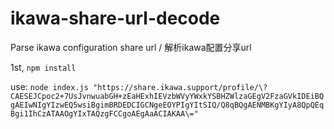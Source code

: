 # ikawa-share-url-decode
Parse ikawa configuration share url / 解析ikawa配置分享url

1st, ```npm install```

use: ```node index.js "https://share.ikawa.support/profile/\?CAESEJCpoc2+7UsJvnwuabGH+zEaHExhIEVzbWVyYWxkYSBHZWlzaGEgV2FzaGVkIDEiBQgAEIwNIgYIzwEQ5wsiBgimBRDEDCIGCNgeEOYPIgYItSIQ/Q8qBQgAENMBKgYIyA8QpQEqBgi1IhCzATAAOgYIxTAQzgFCCgoAEgAaACIAKAA\="```
